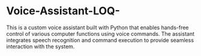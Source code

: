 # Voice-Assistant-LOQ-
This is a custom voice assistant built with Python that enables hands-free control of various computer functions using voice commands. The assistant integrates speech recognition and command execution to provide seamless interaction with the system.
